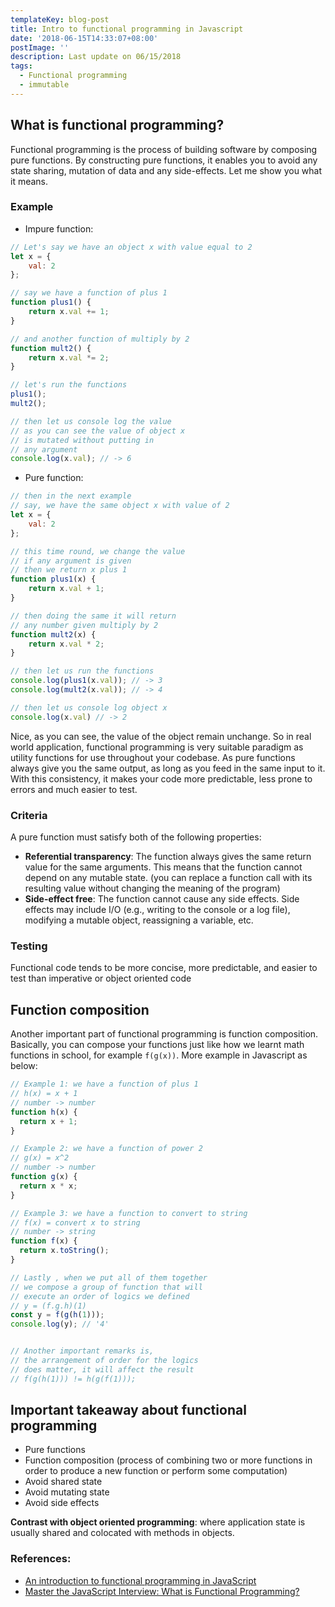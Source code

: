 ```yaml
---
templateKey: blog-post
title: Intro to functional programming in Javascript
date: '2018-06-15T14:33:07+08:00'
postImage: ''
description: Last update on 06/15/2018
tags:
  - Functional programming
  - immutable
---
```

## What is functional programming?
Functional programming is the process of building software by composing pure functions. 
By constructing pure functions, it enables you to avoid any state sharing, mutation of data and any side-effects.
Let me show you what it means.

### Example
- Impure function:
```javascript
// Let's say we have an object x with value equal to 2
let x = {
    val: 2
};

// say we have a function of plus 1
function plus1() {
    return x.val += 1;
}

// and another function of multiply by 2
function mult2() {
    return x.val *= 2;
}

// let's run the functions
plus1();
mult2();

// then let us console log the value
// as you can see the value of object x
// is mutated without putting in 
// any argument
console.log(x.val); // -> 6
```

- Pure function:
```javascript
// then in the next example
// say, we have the same object x with value of 2
let x = {
    val: 2
};

// this time round, we change the value
// if any argument is given
// then we return x plus 1
function plus1(x) {
    return x.val + 1;
}

// then doing the same it will return
// any number given multiply by 2
function mult2(x) {
    return x.val * 2;
}

// then let us run the functions
console.log(plus1(x.val)); // -> 3
console.log(mult2(x.val)); // -> 4

// then let us console log object x
console.log(x.val) // -> 2
```

Nice, as you can see, the value of the object remain unchange. 
So in real world application, functional programming is very suitable paradigm as utility functions for use throughout your codebase. As pure functions always give you the same output, as long as you feed in the same input to it. With this consistency, it makes your code more predictable, less prone to errors and much easier to test.


### Criteria
A pure function must satisfy both of the following properties:
- **Referential transparency**: The function always gives the same return value for the same arguments. This means that the function cannot depend on any mutable state. (you can replace a function call with its resulting value without changing the meaning of the program)
- **Side-effect free**: The function cannot cause any side effects. Side effects may include I/O (e.g., writing to the console or a log file), modifying a mutable object, reassigning a variable, etc.

### Testing
Functional code tends to be more concise, more predictable, and easier to test than imperative or object oriented code

## Function composition
Another important part of functional programming is function composition. Basically, you can compose your functions just like how we learnt math functions in school, for example `f(g(x))`. More example in Javascript as below:
```javascript
// Example 1: we have a function of plus 1
// h(x) = x + 1
// number -> number
function h(x) {
  return x + 1;
}

// Example 2: we have a function of power 2
// g(x) = x^2
// number -> number
function g(x) {
  return x * x;
}

// Example 3: we have a function to convert to string
// f(x) = convert x to string
// number -> string
function f(x) {
  return x.toString();
}

// Lastly , when we put all of them together
// we compose a group of function that will
// execute an order of logics we defined
// y = (f.g.h)(1)
const y = f(g(h(1)));
console.log(y); // '4'


// Another important remarks is, 
// the arrangement of order for the logics 
// does matter, it will affect the result
// f(g(h(1))) != h(g(f(1)));
```


## Important takeaway about functional programming
- Pure functions
- Function composition (process of combining two or more functions in order to produce a new function or perform some computation)
- Avoid shared state
- Avoid mutating state
- Avoid side effects

**Contrast with object oriented programming**: where application state is usually shared and colocated with methods in objects.


### References:
- [An introduction to functional programming in JavaScript](https://goo.gl/FcRkNk)
- [Master the JavaScript Interview: What is Functional Programming?](https://goo.gl/S6Ydia)
